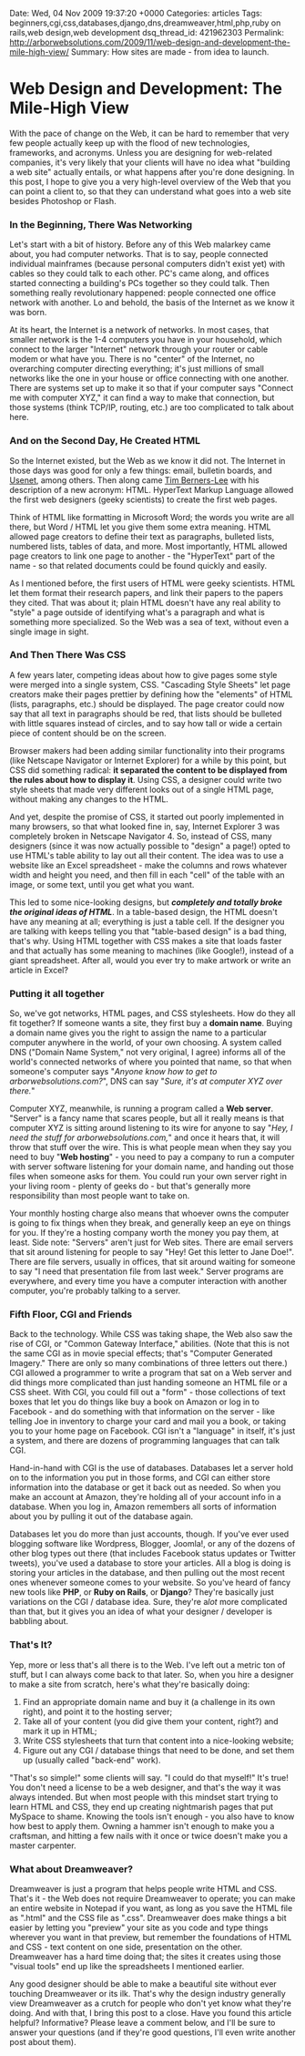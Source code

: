 Date: Wed, 04 Nov 2009 19:37:20 +0000
Categories: articles
Tags: beginners,cgi,css,databases,django,dns,dreamweaver,html,php,ruby on rails,web design,web development
dsq_thread_id: 421962303
Permalink: http://arborwebsolutions.com/2009/11/web-design-and-development-the-mile-high-view/
Summary: How sites are made - from idea to launch.

# Web Design and Development: The Mile-High View

With the pace of change on the Web, it can be hard to remember that very
few people actually keep up with the flood of new technologies,
frameworks, and acronyms. Unless you are designing for web-related
companies, it's very likely that your clients will have no idea what
"building a web site" actually entails, or what happens after you're
done designing. In this post, I hope to give you a very high-level
overview of the Web that you can point a client to, so that they can
understand what goes into a web site besides Photoshop or Flash.

### In the Beginning, There Was Networking

Let's start with a bit of history. Before any of this Web malarkey came
about, you had computer networks. That is to say, people connected
individual mainframes (because personal computers didn't exist yet) with
cables so they could talk to each other. PC's came along, and offices
started connecting a building's PCs together so they could talk. Then
something really revolutionary happened: people connected one office
network with another. Lo and behold, the basis of the Internet as we
know it was born. 

At its heart, the Internet is a network of networks.
In most cases, that smaller network is the 1-4 computers you have in
your household, which connect to the larger "Internet" network through
your router or cable modem or what have you. There is no "center" of the
Internet, no overarching computer directing everything; it's just
millions of small networks like the one in your house or office
connecting with one another. There are systems set up to make it so that
if your computer says "Connect me with computer XYZ," it can find a way
to make that connection, but those systems (think TCP/IP, routing, etc.)
are too complicated to talk about here.

### And on the Second Day, He Created HTML

So the Internet existed, but the Web as we know it did not. The Internet
in those days was good for only a few things: email, bulletin boards,
and [Usenet][], among others. Then along came [Tim Berners-Lee][] with
his description of a new acronym: HTML. HyperText Markup Language
allowed the first web designers (geeky scientists) to create the first
web pages. 

Think of HTML like formatting in Microsoft Word; the words
you write are all there, but Word / HTML let you give them some extra
meaning. HTML allowed page creators to define their text as paragraphs,
bulleted lists, numbered lists, tables of data, and more. Most
importantly, HTML allowed page creators to link one page to another -
the "HyperText" part of the name - so that related documents could be
found quickly and easily. 

As I mentioned before, the first users of HTML
were geeky scientists. HTML let them format their research papers, and
link their papers to the papers they cited. That was about it; plain
HTML doesn't have any real ability to "style" a page outside of
identifying what's a paragraph and what is something more specialized.
So the Web was a sea of text, without even a single image in sight.

### And Then There Was CSS

A few years later, competing ideas about how to give pages some style
were merged into a single system, CSS. "Cascading Style Sheets" let page
creators make their pages prettier by defining how the "elements" of
HTML (lists, paragraphs, etc.) should be displayed. The page creator
could now say that all text in paragraphs should be red, that lists
should be bulleted with little squares instead of circles, and to say
how tall or wide a certain piece of content should be on the screen.

Browser makers had been adding similar functionality into their programs (like
Netscape Navigator or Internet Explorer) for a while by this point, but
CSS did something radical: **it separated the content to be displayed
from the rules about how to display it**. Using CSS, a designer could
write two style sheets that made very different looks out of a single
HTML page, without making any changes to the HTML. 

And yet, despite the
promise of CSS, it started out poorly implemented in many browsers, so
that what looked fine in, say, Internet Explorer 3 was completely broken
in Netscape Navigator 4. So, instead of CSS, many designers (since it
was now actually possible to "design" a page!) opted to use HTML's table
ability to lay out all their content. The idea was to use a website like
an Excel spreadsheet - make the columns and rows whatever width and
height you need, and then fill in each "cell" of the table with an
image, or some text, until you get what you want. 

This led to some
nice-looking designs, but ***completely and totally broke the original
ideas of HTML***. In a table-based design, the HTML doesn't have any
meaning at all; everything is just a table cell. If the designer you are
talking with keeps telling you that "table-based design" is a bad thing,
that's why. Using HTML together with CSS makes a site that loads faster
and that actually has some meaning to machines (like Google!), instead
of a giant spreadsheet. After all, would you ever try to make artwork or
write an article in Excel?

### Putting it all together

So, we've got networks, HTML pages, and CSS stylesheets. How do they all
fit together? If someone wants a site, they first buy a **domain name**.
Buying a domain name gives you the right to assign the name to a
particular computer anywhere in the world, of your own choosing. A
system called DNS ("Domain Name System," not very original, I agree)
informs all of the world's connected networks of where you pointed that
name, so that when someone's computer says "*Anyone know how to get to
arborwebsolutions.com?*", DNS can say "*Sure, it's at computer XYZ over
there.*" 

Computer XYZ, meanwhile, is running a program called a **Web
server**. "Server" is a fancy name that scares people, but all it really
means is that computer XYZ is sitting around listening to its wire for
anyone to say "*Hey, I need the stuff for arborwebsolutions.com,*" and
once it hears that, it will throw that stuff over the wire. This is what
people mean when they say you need to buy "**Web hosting**" - you need
to pay a company to run a computer with server software listening for
your domain name, and handing out those files when someone asks for
them. You could run your own server right in your living room - plenty
of geeks do - but that's generally more responsibility than most people
want to take on. 

Your monthly hosting charge also means that whoever
owns the computer is going to fix things when they break, and generally
keep an eye on things for you. If they're a hosting company worth the
money you pay them, at least. Side note: "Servers" aren't just for Web
sites. There are email servers that sit around listening for people to
say "Hey! Get this letter to Jane Doe!". There are file servers, usually
in offices, that sit around waiting for someone to say "I need that
presentation file from last week." Server programs are everywhere, and
every time you have a computer interaction with another computer, you're
probably talking to a server.

### Fifth Floor, CGI and Friends

Back to the technology. While CSS was taking shape, the Web also saw the
rise of CGI, or "Common Gateway Interface," abilities. (Note that this
is not the same CGI as in movie special effects; that's "Computer
Generated Imagery." There are only so many combinations of three letters
out there.) CGI allowed a programmer to write a program that sat on a
Web server and did things more complicated than just handing someone an
HTML file or a CSS sheet. With CGI, you could fill out a "form" - those
collections of text boxes that let you do things like buy a book on
Amazon or log in to Facebook - and do something with that information on
the server - like telling Joe in inventory to charge your card and mail
you a book, or taking you to your home page on Facebook. CGI isn't a
"language" in itself, it's just a system, and there are dozens of
programming languages that can talk CGI. 

Hand-in-hand with CGI is the
use of databases. Databases let a server hold on to the information you
put in those forms, and CGI can either store information into the
database or get it back out as needed. So when you make an account at
Amazon, they're holding all of your account info in a database. When you
log in, Amazon remembers all sorts of information about you by pulling
it out of the database again. 

Databases let you do more than just
accounts, though. If you've ever used blogging software like Wordpress,
Blogger, Joomla!, or any of the dozens of other blog types out there
(that includes Facebook status updates or Twitter tweets), you've used a
database to store your articles. All a blog is doing is storing your
articles in the database, and then pulling out the most recent ones
whenever someone comes to your website. So you've heard of fancy new
tools like **PHP**, or **Ruby on Rails**, or **Django**? They're
basically just variations on the CGI / database idea. Sure, they're
a*lot* more complicated than that, but it gives you an idea of what your
designer / developer is babbling about.

### That's It?

Yep, more or less that's all there is to the Web. I've left out a metric
ton of stuff, but I can always come back to that later. So, when you
hire a designer to make a site from scratch, here's what they're
basically doing:

1.  Find an appropriate domain name and buy it (a challenge in its own
    right), and point it to the hosting server;
2.  Take all of your content (you did give them your content, right?)
    and mark it up in HTML;
3.  Write CSS stylesheets that turn that content into a nice-looking
    website;
4.  Figure out any CGI / database things that need to be done, and set
    them up (usually called "back-end" work).

"That's so simple!" some clients will say. "I could do that myself!"
It's true! You don't need a license to be a web designer, and that's the
way it was always intended. But when most people with this mindset start
trying to learn HTML and CSS, they end up creating nightmarish pages
that put MySpace to shame. Knowing the tools isn't enough - you also
have to know how best to apply them. Owning a hammer isn't enough to
make you a craftsman, and hitting a few nails with it once or twice
doesn't make you a master carpenter.

### What about Dreamweaver?

Dreamweaver is just a program that helps people write HTML and CSS.
That's it - the Web does not require Dreamweaver to operate; you can
make an entire website in Notepad if you want, as long as you save the
HTML file as ".html" and the CSS file as ".css". Dreamweaver does make
things a bit easier by letting you "preview" your site as you code and
type things wherever you want in that preview, but remember the
foundations of HTML and CSS - text content on one side, presentation on
the other. Dreamweaver has a hard time doing that; the sites it creates
using those "visual tools" end up like the spreadsheets I mentioned
earlier. 

Any good designer should be able to make a beautiful site
without ever touching Dreamweaver or its ilk. That's why the design
industry generally view Dreamweaver as a crutch for people who don't yet
know what they're doing. And with that, I bring this post to a close.
Have you found this article helpful? Informative? Please leave a comment
below, and I'll be sure to answer your questions (and if they're good
questions, I'll even write another post about them).

  [Usenet]: http://en.wikipedia.org/wiki/Usenet
  [Tim Berners-Lee]: http://en.wikipedia.org/wiki/Tim_berners-lee
